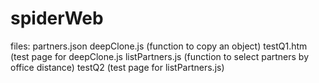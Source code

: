 # spiderWeb
files:
partners.json
deepClone.js (function to copy an object)
testQ1.htm (test page for deepClone.js
listPartners.js (function to select partners by office distance)
testQ2 (test page for listPartners.js)
